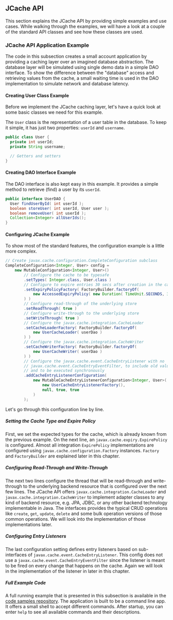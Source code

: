 
## JCache API

This section explains the JCache API by providing simple examples and use cases. While walking through the examples, we will have
a look at a couple of the standard API classes and see how these classes are used.

### JCache API Application Example 

The code in this subsection creates a small account application by providing a caching layer over an imagined database abstraction. The
database layer will be simulated using single demo data in a simple DAO interface. To show the difference between the "database"
access and retrieving values from the cache, a small waiting time is used in the DAO implementation to simulate network and
database latency.

#### Creating User Class Example

Before we implement the JCache caching layer, let's have a quick look at some basic
classes we need for this example.

The `User` class is the representation of a user table in the database. To keep it simple, it has just two properties:
`userId` and `username`.

```java
public class User {
  private int userId;
  private String username;

  // Getters and setters
}
```
#### Creating DAO Interface Example

The DAO interface is also kept easy in this example. It provides a simple method to retrieve (find) a user by its `userId`.

```java
public interface UserDAO {
  User findUserById( int userId );
  boolean storeUser( int userId, User user );
  boolean removeUser( int userId );
  Collection<Integer> allUserIds();
}
```
#### Configuring JCache Example

To show most of the standard features, the configuration example is a little more complex.

```java
// Create javax.cache.configuration.CompleteConfiguration subclass
CompleteConfiguration<Integer, User> config =
    new MutableConfiguration<Integer, User>()
        // Configure the cache to be typesafe
        .setTypes( Integer.class, User.class )
        // Configure to expire entries 30 secs after creation in the cache
        .setExpiryPolicyFactory( FactoryBuilder.factoryOf(
            new AccessedExpiryPolicy( new Duration( TimeUnit.SECONDS, 30 ) )
        ) )
        // Configure read-through of the underlying store
        .setReadThrough( true )
        // Configure write-through to the underlying store
        .setWriteThrough( true )
        // Configure the javax.cache.integration.CacheLoader
        .setCacheLoaderFactory( FactoryBuilder.factoryOf(
            new UserCacheLoader( userDao )
        ) )
        // Configure the javax.cache.integration.CacheWriter
        .setCacheWriterFactory( FactoryBuilder.factoryOf(
            new UserCacheWriter( userDao )
        ) )
        // Configure the javax.cache.event.CacheEntryListener with no
        // javax.cache.event.CacheEntryEventFilter, to include old value
        // and to be executed synchronously
        .addCacheEntryListenerConfiguration(
            new MutableCacheEntryListenerConfiguration<Integer, User>(
                new UserCacheEntryListenerFactory(),
                null, true, true
            )
        );
```

Let's go through this configuration line by line.

##### Setting the Cache Type and Expire Policy

First, we set the expected types for the cache, which is already known from the previous example. On the next line, an
`javax.cache.expiry.ExpirePolicy` is configured. Almost all integration `ExpirePolicy` implementations are configured using
`javax.cache.configuration.Factory` instances. `Factory` and `FactoryBuilder` are explained later in this chapter.

##### Configuring Read-Through and Write-Through

The next two lines configure the thread that will be read-through and write-through to the underlying backend resource that is configured
over the next few lines. The JCache API offers `javax.cache.integration.CacheLoader` and `javax.cache.integration.CacheWriter` to
implement adapter classes to any kind of backend resource, e.g. JPA, JDBC, or any other backend technology implementable in Java.
The interfaces provides the typical CRUD operations like `create`, `get`, `update`, `delete` and some bulk operation versions of those
common operations. We will look into the implementation of those implementations later.

##### Configuring Entry Listeners

The last configuration setting defines entry listeners based on sub-interfaces of `javax.cache.event.CacheEntryListener`. This
config does not use a `javax.cache.event.CacheEntryEventFilter` since the listener is meant to be fired on every change that
happens on the cache. Again we will look in the implementation of the listener in later in this chapter.

##### Full Example Code

A full running example that is presented in this
subsection is available in the
<a href="https://github.com/hazelcast/hazelcast-code-samples/tree/master/jcache/src/main/java/com/hazelcast/examples/application" target="_blank">code samples repository</a>.
The application is built to be a command line app. It offers a small shell to accept different commands. After startup, you can
enter `help` to see all available commands and their descriptions.

